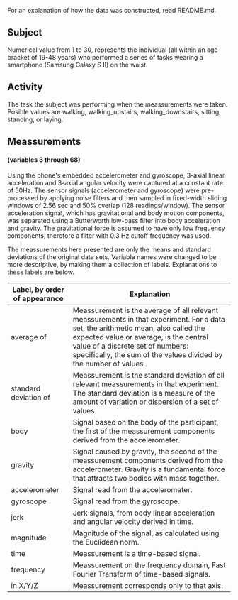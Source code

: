 
For an explanation of how the data was constructed, read README.md.

## Subject
Numerical value from 1 to 30, represents the individual (all within an age bracket of 19-48 years) who performed a series of tasks wearing a smartphone (Samsung Galaxy S II) on the waist.

## Activity
The task the subject was performing when the meassurements were taken. Posible values are walking, walking_upstairs, walking_downstairs, sitting, standing, or laying.

## Meassurements 
#### (variables 3 through 68)

Using the phone's embedded accelerometer and gyroscope, 3-axial linear acceleration and 3-axial angular velocity were captured at a constant rate of 50Hz. The sensor signals (accelerometer and gyroscope) were pre-processed by applying noise filters and then sampled in fixed-width sliding windows of 2.56 sec and 50% overlap (128 readings/window). The sensor acceleration signal, which has gravitational and body motion components, was separated using a Butterworth low-pass filter into body acceleration and gravity. The gravitational force is assumed to have only low frequency components, therefore a filter with 0.3 Hz cutoff frequency was used.

The meassurements here presented are only the means and standard deviations of the original data sets. Variable names were changed to be more descriptive, by making them a collection of labels. Explanations to these labels are below.

| Label, by order of appearance  | Explanation |
| ------------- | ------------- |
| average of  | Meassurement is the average of all relevant meassurements in that experiment. For a data set, the arithmetic mean, also called the expected value or average, is the central value of a discrete set of numbers: specifically, the sum of the values divided by the number of values.  |
| standard deviation of  | Meassurement is the standard deviation of all relevant meassurements in that experiment. The standard deviation is a measure of the amount of variation or dispersion of a set of values.  |
| body  | Signal based on the body of the participant, the first of the meassurement components derived from the accelerometer.  |
| gravity  | Signal caused by gravity, the second of the meassurement components derived from the accelerometer. Gravity is a fundamental force that attracts two bodies with mass together.  |
| accelerometer  | Signal read from the accelerometer.  |
| gyroscope  | Signal read from the gyroscope.  |
| jerk  | Jerk signals, from body linear acceleration and angular velocity derived in time.  |
| magnitude  | Magnitude of the signal, as calculated using the Euclidean norm.  |
| time  | Meassurement is a time-based signal.  |
| frequency  | Meassurement on the frequency domain, Fast Fourier Transform of time-based signals.  |
| in X/Y/Z  | Meassurement corresponds only to that axis.  |
